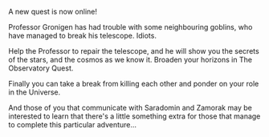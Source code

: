 A new quest is now online!

Professor Gronigen has had trouble with some neighbouring goblins, who have managed to break his telescope. Idiots.

Help the Professor to repair the telescope, and he will show you the secrets of the stars, and the cosmos as we know it. Broaden your horizons in The Observatory Quest.

Finally you can take a break from killing each other and ponder on your role in the Universe.

And those of you that communicate with Saradomin and Zamorak may be interested to learn that there's a little something extra for those that manage to complete this particular adventure...
